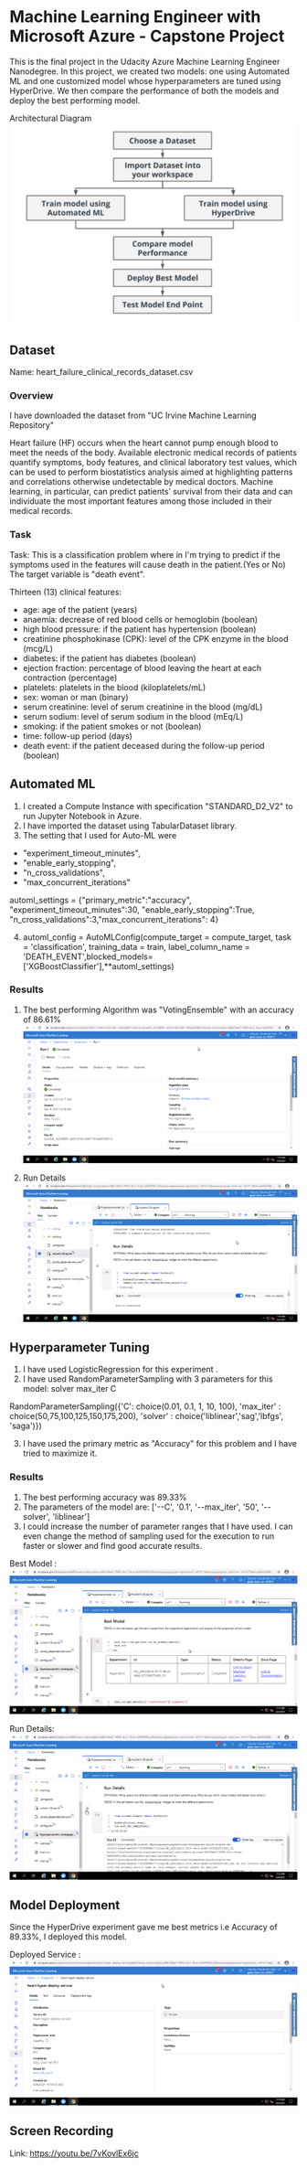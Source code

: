 # Machine Learning Engineer with Microsoft Azure - Capstone Project

This is the final project in the Udacity Azure Machine Learning Engineer Nanodegree. In this project, we created two models: one using Automated ML and one customized model whose hyperparameters are tuned using HyperDrive. We then compare the performance of both the models and deploy the best performing model.

Architectural Diagram![](https://github.com/aishpn5/Udacity-Azure-ML-Capstone-project/blob/main/Images/Architectural%20Diagram.png)

## Dataset
Name: heart_failure_clinical_records_dataset.csv

### Overview
I have downloaded the dataset from "UC Irvine Machine Learning Repository"

Heart failure (HF) occurs when the heart cannot pump enough blood to meet the needs of the body. Available electronic medical records of patients quantify symptoms, body features, and clinical laboratory test values, which can be used to perform biostatistics analysis aimed at highlighting patterns and correlations otherwise undetectable by medical doctors. Machine learning, in particular, can predict patients’ survival from their data and can individuate the most important features among those included in their medical records.

### Task
Task: This is a classification problem where in I'm trying to predict if the symptoms used in the features will cause death in the patient.(Yes or No)
The target variable is "death event".

Thirteen (13) clinical features:

- age: age of the patient (years)
- anaemia: decrease of red blood cells or hemoglobin (boolean)
- high blood pressure: if the patient has hypertension (boolean)
- creatinine phosphokinase (CPK): level of the CPK enzyme in the blood (mcg/L)
- diabetes: if the patient has diabetes (boolean)
- ejection fraction: percentage of blood leaving the heart at each contraction (percentage)
- platelets: platelets in the blood (kiloplatelets/mL)
- sex: woman or man (binary)
- serum creatinine: level of serum creatinine in the blood (mg/dL)
- serum sodium: level of serum sodium in the blood (mEq/L)
- smoking: if the patient smokes or not (boolean)
- time: follow-up period (days)
- death event: if the patient deceased during the follow-up period (boolean)

## Automated ML

1. I created a Compute Instance with specification "STANDARD_D2_V2" to run Jupyter Notebook in Azure.
2. I have imported the dataset using TabularDataset library.
3. The setting that I used for Auto-ML were 
* "experiment_timeout_minutes", 
* "enable_early_stopping", 
* "n_cross_validations", 
* "max_concurrent_iterations"

automl_settings = {"primary_metric":"accuracy", "experiment_timeout_minutes":30, "enable_early_stopping":True, "n_cross_validations":3,"max_concurrent_iterations": 4}

4. automl_config = AutoMLConfig(compute_target = compute_target, task = 'classification', training_data = train, label_column_name = 'DEATH_EVENT',blocked_models=['XGBoostClassifier'],**automl_settings)

### Results

1. The best performing Algorithm was "VotingEnsemble" with an accuracy of 86.61%
![](https://github.com/aishpn5/Udacity-Azure-ML-Capstone-project/blob/main/Images/automl%20best%20model.png)

2. Run Details 
![](https://github.com/aishpn5/Udacity-Azure-ML-Capstone-project/blob/main/Images/automl%20run%20details.png)

## Hyperparameter Tuning

1. I have used LogisticRegression for this experiment .
2. I have used RandomParameterSampling with 3 parameters for this model:
solver
max_iter
C

RandomParameterSampling({'C': choice(0.01, 0.1, 1, 10, 100),
                                        'max_iter' : choice(50,75,100,125,150,175,200),
                                        'solver' : choice('liblinear','sag','lbfgs', 'saga')})

3. I have used the primary metric as "Accuracy" for this problem and I have tried to maximize it.


### Results

1. The best performing accuracy was 89.33% 
2. The parameters of the model are:
['--C', '0.1', '--max_iter', '50', '--solver', 'liblinear']
3. I could increase the number of parameter ranges that I have used.
I can even change the method of sampling used for the execution to run faster or slower and find good accurate results.

Best Model :
![](https://github.com/aishpn5/Udacity-Azure-ML-Capstone-project/blob/main/Images/hyperdrive%20best%20model.png)

Run Details:
![](https://github.com/aishpn5/Udacity-Azure-ML-Capstone-project/blob/main/Images/hyperdrive%20run%20details.png)

## Model Deployment

Since the HyperDrive experiment gave me best metrics i.e Accuracy of 89.33%, I deployed this model. 

Deployed Service :
![](https://github.com/aishpn5/Udacity-Azure-ML-Capstone-project/blob/main/Images/endpoint%20active.png)

## Screen Recording
Link: https://youtu.be/7vKovlEx6jc
